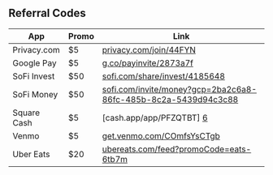 <!-- Mixpanel -->
<script src="mixpanel_init_dasmer-com.js"></script><script type="text/javascript">mixpanel.track("Referral Codes");</script>

## Referral Codes

| App               | Promo            |  Link          |  
| --------------  | ------------- | ------------- |
| Privacy.com | $5 | [privacy.com/join/44FYN][1] |
| Google Pay | $5 | [g.co/payinvite/2873a7f][7] |
| SoFi Invest | $50 | [sofi.com/share/invest/4185648][2] |
| SoFi Money | $50 | [sofi.com/invite/money?gcp=2ba2c6a8-86fc-485b-8c2a-5439d94c3c88][3] |
| Square Cash | $5 | [cash.app/app/PFZQTBT] [6] |
| Venmo | $5 | [get.venmo.com/COmfsYsCTgb][5] |
| Uber Eats | $20 | [ubereats.com/feed?promoCode=eats-6tb7m][4] |

[1]: https://privacy.com/join/44FYN
[2]: https://www.sofi.com/share/invest/4185648
[3]: https://www.sofi.com/invite/money?gcp=2ba2c6a8-86fc-485b-8c2a-5439d94c3c88
[4]: https://www.ubereats.com/feed?promoCode=eats-6tb7m
[5]: https://get.venmo.com/COmfsYsCTgb
[6]: https://cash.app/app/PFZQTBT
[7]: https://g.co/payinvite/2873a7f
